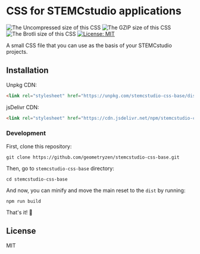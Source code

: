 # CSS for STEMCstudio applications

![The Uncompressed size of this CSS](https://img.badgesize.io/https://unpkg.com/stemcstudio-css-base?label=Uncompressed%20Size)
![The GZIP size of this CSS](https://img.badgesize.io/https://unpkg.com/stemcstudio-css-base?compression=gzip&label=GZIP%20Size)
![The Brotli size of this CSS](https://img.badgesize.io/https://unpkg.com/stemcstudio-css-base?compression=brotli&label=Brotli%20Size)
[![License: MIT](https://img.shields.io/badge/License-MIT-blue.svg)](https://opensource.org/licenses/MIT)

A small CSS file that you can use as the basis of your STEMCstudio projects.

## Installation

Unpkg CDN: 

```html
<link rel="stylesheet" href="https://unpkg.com/stemcstudio-css-base/dist/base.min.css" />
```

jsDelivr CDN: 

```html
<link rel="stylesheet" href="https://cdn.jsdelivr.net/npm/stemcstudio-css-base/dist/base.min.css" />
```

### Development

First, clone this repository:

```console
git clone https://github.com/geometryzen/stemcstudio-css-base.git
```

Then, go to `stemcstudio-css-base` directory:

```console
cd stemcstudio-css-base
```

And now, you can minify and move the main reset to the `dist` by running:

```console
npm run build
```

That's it! 🎉

## License

MIT
